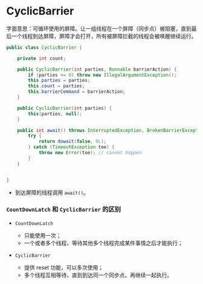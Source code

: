 # CyclicBarrier

字面意思：可循环使用的屏障。让一组线程在一个屏障（同步点）被阻塞，直到最后一个线程到达屏障，屏障才会打开，所有被屏障拦截的线程会被唤醒继续运行。



```java
public class CyclicBarrier {

    private int count;

    public CyclicBarrier(int parties, Runnable barrierAction) {
        if (parties <= 0) throw new IllegalArgumentException();
        this.parties = parties;
        this.count = parties;
        this.barrierCommand = barrierAction;
    }

    public CyclicBarrier(int parties) {
        this(parties, null);
    }

    public int await() throws InterruptedException, BrokenBarrierException {
        try {
            return dowait(false, 0L);
        } catch (TimeoutException toe) {
            throw new Error(toe); // cannot happen
        }
    }


}
```

- 到达屏障的线程调用 `await()`。


### `CountDownLatch` 和 `CyclicBarrier` 的区别

- `CountDownLatch`
    - 只能使用一次；
    - 一个或者多个线程，等待其他多个线程完成某件事情之后才能执行；

- `CyclicBarrier` 
    - 提供 reset 功能，可以多次使用；
    - 多个线程互相等待，直到到达同一个同步点，再继续一起执行。